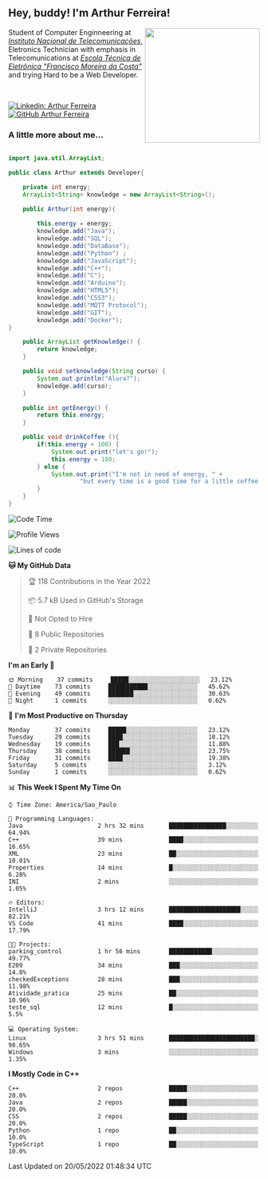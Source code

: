 <h2> Hey, buddy! I'm Arthur Ferreira!</h2>
<img align='right' src="https://media.giphy.com/media/ule4vhcY1xEKQ/giphy.gif" width="230">
<p>Student of Computer Enginneering at  <em><a href="https://inatel.br/home/" target="_blank">Instituto Nacional de Telecomunicações</a></em>, Eletronics Technician with emphasis in Telecomunications at <em><a href="https://www.etefmc.com.br" target="_blank">Escola Técnica de Eletrônica "Francisco Moreira da Costa"</a></em> and trying Hard to be a Web Developer.
</p></br>

[![Linkedin: Arthur Ferreira](https://img.shields.io/badge/-Arthur%20Ferreira%20Silva-blue?style=flat-square&logo=Linkedin&logoColor=white&link=https://www.linkedin.com/in/ArthurFerreiraSilva/)]( www.linkedin.com/in/ArthurFerreiraSilva)
[![GitHub Arthur Ferreira](https://img.shields.io/github/followers/arthur-ngdi?label=follow&style=social)](https://github.com/arthur-ngdi)


### A little more about me...  

``` Java

import java.util.ArrayList;

public class Arthur extends Developer{

    private int energy;
    ArrayList<String> knowledge = new ArrayList<String>();

    public Arthur(int energy){
        
        this.energy = energy;
        knowledge.add("Java");
        knowledge.add("SQL");
        knowledge.add("DataBase");
        knowledge.add("Python") ;
        knowledge.add("JavaScript");
        knowledge.add("C++");
        knowledge.add("C");
        knowledge.add("Arduino");
        knowledge.add("HTML5");
        knowledge.add("CSS3");
        knowledge.add("MQTT Protocol");
        knowledge.add("GIT");
        knowledge.add("Docker");
}

    public ArrayList getKnowledge() {
        return knowledge;
    }

    public void setknowledge(String curso) {
        System.out.println("Alura?");
        knowledge.add(curso);
    }

    public int getEnergy() {
        return this.energy;
    }

    public void drinkCoffee (){
        if(this.energy < 100) {
            System.out.print("let's go!");
            this.energy = 100;
        } else {
            System.out.print("I'm not in need of energy, " +
                    "but every time is a good time for a little coffee!");
        }
    }
}

```
<!--START_SECTION:waka-->
![Code Time](http://img.shields.io/badge/Code%20Time-63%20hrs%2059%20mins-blue)

![Profile Views](http://img.shields.io/badge/Profile%20Views-1-blue)

![Lines of code](https://img.shields.io/badge/From%20Hello%20World%20I%27ve%20Written-12%20Thousand%20lines%20of%20code-blue)

**🐱 My GitHub Data** 

> 🏆 118 Contributions in the Year 2022
 > 
> 📦 5.7 kB Used in GitHub's Storage 
 > 
> 🚫 Not Opted to Hire
 > 
> 📜 8 Public Repositories 
 > 
> 🔑 2 Private Repositories  
 > 
**I'm an Early 🐤** 

```text
🌞 Morning    37 commits     █████░░░░░░░░░░░░░░░░░░░░   23.12% 
🌆 Daytime    73 commits     ███████████░░░░░░░░░░░░░░   45.62% 
🌃 Evening    49 commits     ███████░░░░░░░░░░░░░░░░░░   30.63% 
🌙 Night      1 commits      ░░░░░░░░░░░░░░░░░░░░░░░░░   0.62%

```
📅 **I'm Most Productive on Thursday** 

```text
Monday       37 commits     █████░░░░░░░░░░░░░░░░░░░░   23.12% 
Tuesday      29 commits     ████░░░░░░░░░░░░░░░░░░░░░   18.12% 
Wednesday    19 commits     ███░░░░░░░░░░░░░░░░░░░░░░   11.88% 
Thursday     38 commits     ██████░░░░░░░░░░░░░░░░░░░   23.75% 
Friday       31 commits     ████░░░░░░░░░░░░░░░░░░░░░   19.38% 
Saturday     5 commits      ░░░░░░░░░░░░░░░░░░░░░░░░░   3.12% 
Sunday       1 commits      ░░░░░░░░░░░░░░░░░░░░░░░░░   0.62%

```


📊 **This Week I Spent My Time On** 

```text
⌚︎ Time Zone: America/Sao_Paulo

💬 Programming Languages: 
Java                     2 hrs 32 mins       ████████████████░░░░░░░░░   64.94% 
C++                      39 mins             ████░░░░░░░░░░░░░░░░░░░░░   16.65% 
XML                      23 mins             ██░░░░░░░░░░░░░░░░░░░░░░░   10.01% 
Properties               14 mins             █░░░░░░░░░░░░░░░░░░░░░░░░   6.28% 
INI                      2 mins              ░░░░░░░░░░░░░░░░░░░░░░░░░   1.05%

🔥 Editors: 
IntelliJ                 3 hrs 12 mins       ████████████████████░░░░░   82.21% 
VS Code                  41 mins             ████░░░░░░░░░░░░░░░░░░░░░   17.79%

🐱‍💻 Projects: 
parking_control          1 hr 56 mins        ████████████░░░░░░░░░░░░░   49.77% 
E209                     34 mins             ███░░░░░░░░░░░░░░░░░░░░░░   14.8% 
checkedExceptions        28 mins             ███░░░░░░░░░░░░░░░░░░░░░░   11.98% 
Atividade_pratica        25 mins             ██░░░░░░░░░░░░░░░░░░░░░░░   10.96% 
teste_sql                12 mins             █░░░░░░░░░░░░░░░░░░░░░░░░   5.5%

💻 Operating System: 
Linux                    3 hrs 51 mins       ████████████████████████░   98.65% 
Windows                  3 mins              ░░░░░░░░░░░░░░░░░░░░░░░░░   1.35%

```

**I Mostly Code in C++** 

```text
C++                      2 repos             █████░░░░░░░░░░░░░░░░░░░░   20.0% 
Java                     2 repos             █████░░░░░░░░░░░░░░░░░░░░   20.0% 
CSS                      2 repos             █████░░░░░░░░░░░░░░░░░░░░   20.0% 
Python                   1 repo              ██░░░░░░░░░░░░░░░░░░░░░░░   10.0% 
TypeScript               1 repo              ██░░░░░░░░░░░░░░░░░░░░░░░   10.0%

```



 Last Updated on 20/05/2022 01:48:34 UTC
<!--END_SECTION:waka-->
